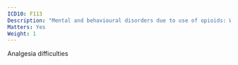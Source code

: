 ```yaml
---
ICD10: F113
Description: "Mental and behavioural disorders due to use of opioids: Withdrawal state"
Matters: Yes
Weight: 1
---
```

Analgesia difficulties
